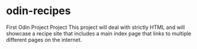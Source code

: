 # odin-recipes
First Odin Project Project 
This project will deal with strictly HTML and will showcase a recipe site that includes a main index page that links to multiple different pages on the internet.

